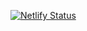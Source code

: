 [![Netlify Status](https://api.netlify.com/api/v1/badges/18b0b318-868b-4cbd-8681-423305d21c3a/deploy-status)](https://app.netlify.com/sites/nifty-yalow-44f8a9/deploys)
